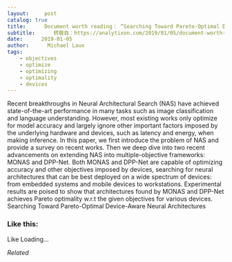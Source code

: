 ```yaml
---
layout:     post
catalog: true
title:      Document worth reading： “Searching Toward Pareto-Optimal Device-Aware Neural Architectures”
subtitle:      转载自：https://analytixon.com/2019/01/05/document-worth-reading-searching-toward-pareto-optimal-device-aware-neural-architectures/
date:      2019-01-05
author:      Michael Laux
tags:
    - objectives
    - optimize
    - optimizing
    - optimality
    - devices
---
```


Recent breakthroughs in Neural Architectural Search (NAS) have achieved state-of-the-art performance in many tasks such as image classification and language understanding. However, most existing works only optimize for model accuracy and largely ignore other important factors imposed by the underlying hardware and devices, such as latency and energy, when making inference. In this paper, we first introduce the problem of NAS and provide a survey on recent works. Then we deep dive into two recent advancements on extending NAS into multiple-objective frameworks: MONAS and DPP-Net. Both MONAS and DPP-Net are capable of optimizing accuracy and other objectives imposed by devices, searching for neural architectures that can be best deployed on a wide spectrum of devices: from embedded systems and mobile devices to workstations. Experimental results are poised to show that architectures found by MONAS and DPP-Net achieves Pareto optimality w.r.t the given objectives for various devices. Searching Toward Pareto-Optimal Device-Aware Neural Architectures





### Like this:

Like Loading...


*Related*

